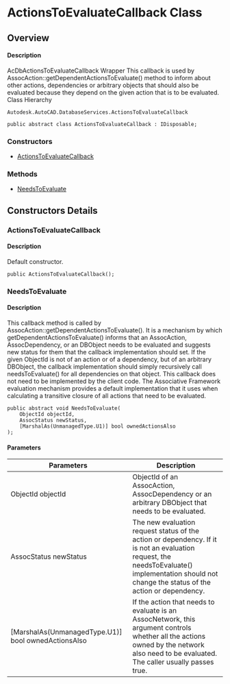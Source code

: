 # ActionsToEvaluateCallback Class

## Overview

#### Description
AcDbActionsToEvaluateCallback Wrapper This callback is used by AssocAction::getDependentActionsToEvaluate() method to inform about other actions, dependencies or arbitrary objects that should also be evaluated because they depend on the given action that is to be evaluated.
Class Hierarchy
```text
Autodesk.AutoCAD.DatabaseServices.ActionsToEvaluateCallback
```

```text
public abstract class ActionsToEvaluateCallback : IDisposable;
```

### Constructors

- [ActionsToEvaluateCallback](#actionstoevaluatecallback)

### Methods

- [NeedsToEvaluate](#needstoevaluate)


## Constructors Details

### ActionsToEvaluateCallback

#### Description
Default constructor.
```text
public ActionsToEvaluateCallback();
```

### NeedsToEvaluate

#### Description
This callback method is called by AssocAction::getDependentActionsToEvaluate(). It is a mechanism by which getDependentActionsToEvaluate() informs that an AssocAction, AssocDependency, or an DBObject needs to be evaluated and suggests new status for them that the callback implementation should set. If the given ObjectId is not of an action or of a dependency, but of an arbitrary DBObject, the callback implementation should simply recursively call needsToEvaluate() for all dependencies on that object. 
This callback does not need to be implemented by the client code. The Associative Framework evaluation mechanism provides a default implementation that it uses when calculating a transitive closure of all actions that need to be evaluated.
```text
public abstract void NeedsToEvaluate(
    ObjectId objectId, 
    AssocStatus newStatus, 
    [MarshalAs(UnmanagedType.U1)] bool ownedActionsAlso
);
```

#### Parameters
| Parameters | Description |
| --- | --- |
| ObjectId objectId | ObjectId of an AssocAction, AssocDependency or an arbitrary DBObject that needs to be evaluated. |
| AssocStatus newStatus | The new evaluation request status of the action or dependency. If it is not an evaluation request, the needsToEvaluate() implementation should not change the status of the action or dependency. |
| [MarshalAs(UnmanagedType.U1)] bool ownedActionsAlso | If the action that needs to evaluate is an AssocNetwork, this argument controls whether all the actions owned by the network also need to be evaluated. The caller usually passes true. |
